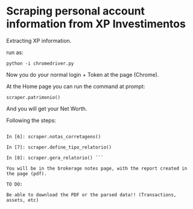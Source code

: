 # Scraping personal account information from XP Investimentos

Extracting XP information.


run as:

```cd NotasCorretagens\
python -i chromedriver.py
```

Now you do your normal login + Token at the page (Chrome).

At the Home page you can run the command at prompt:
```
scraper.patrimonio()
```

And you will get your Net Worth.

Following the steps:

```In [5]: scraper.minha_conta()                                                                

In [6]: scraper.notas_corretagens()                                                          

In [7]: scraper.define_tipo_relatorio()                                                      

In [8]: scraper.gera_relatorio() ```

You will be in the brokerage notes page, with the report created in the page (pdf).

TO DO:

Be able to download the PDF or the parsed data!! (Transactions, assets, etc)


